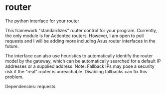 # router
The python interface for your router

This framework "standardizes" router control for your program. Currently, the
only module is for Actiontec routers. However, I am open to pull requests and
I will be adding more including Asus router interfaces in the future.

The interface can also use heuristics to automatically identify the router model
by the gateway, which can be automatically searched for a default IP addresses or
a supplied address. Note: Fallback IPs may pose a security risk if the "real" router
is unreachable. Disabling fallbacks can fix this problem.

Dependencies: requests
